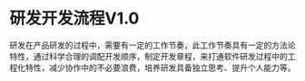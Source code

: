 # 研发开发流程V1.0

研发在产品研发的过程中，需要有一定的工作节奏，此工作节奏具有一定的方法论特性，通过科学合理的调配开发顺序，制定开发章程，来打通软件研发过程中的工程化特性，减少协作中的不必要浪费，培养研发具备独立思考、提升个人能力等。
